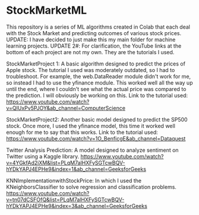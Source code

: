 # StockMarketML
This repository is a series of ML algorithms created in Colab that each deal with the Stock Market and predicting outcomes of various stock prices. 
UPDATE: I have decided to just make this my main folder for machine learning projects. 
UPDATE 2#: For clarification, the YouTube links at the bottom of each project are not my own. They are the tutorials I used. 

StockMarketProject 1: A basic algorithm designed to predict the prices of Apple stock. The tutorial I used was moderately outdated, so I had to troubleshoot. For example, the web.DataReader module didn't work for me, so instead I had to use the yfinance module. This worked well all the way up until the end, where I couldn't see what the actual price was compared to the prediction. I will obviously be working on this. 
Link to the tutorial used: https://www.youtube.com/watch?v=QIUxPv5PJOY&ab_channel=ComputerScience

StockMarketProject2: Another basic model designed to predict the SP500 stock. Once more, I used the yfinance model, this time it worked well enough for me to say that this works. 
Link to the tutorial used: https://www.youtube.com/watch?v=1O_BenficgE&ab_channel=Dataquest

Twitter Analysis Prediction: A model designed to analyze sentiment on Twitter using a Kaggle library. 
https://www.youtube.com/watch?v=4YGkfAd2iXM&list=PLqM7alHXFySGTcwBQV-hYDkYAPJ4EPHe9&index=1&ab_channel=GeeksforGeeks

KNNImplementationwithStockPrice: In which I used the KNeighborsClassifier to solve regression and classification problems. 
https://www.youtube.com/watch?v=tn07dCSFOfQ&list=PLqM7alHXFySGTcwBQV-hYDkYAPJ4EPHe9&index=3&ab_channel=GeeksforGeeks
